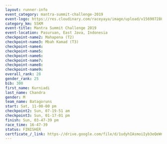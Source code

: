 ```yaml
---
layout: runner-info 
event_category: mantra-summit-challenge-2019 
event-logo: https://res.cloudinary.com/raceyaya/image/upload/v1569072809/logo/mantra-image_segrbx.jpg
category_km: 55KM 
event-title: Mantra Summit Challenge 2019 
event-location: Pasuruan, East Java, Indonesia 
checkpoint-name2: Mahapena (T2) 
checkpoint-name3: Mbah Kamad (T3) 
checkpoint-name4: 
checkpoint-name5: 
checkpoint-name6: 
checkpoint-name7: 
checkpoint-name8: 
checkpoint-name9: 
overall_rank: 28
gender_rank: 25
bib: 300
first_name: Kurniadi
last_name: Chandra
gender: M
team_name: Batagoruns
start: Sat, 11-00-00 pm
checkpoint2: Sun, 07-19-51 am
checkpoint3: Sun, 01-17-01 pm
finish: Sun, 03-47-39 pm
race_time: 16-47-39
status: FINISHER
certficate_/_link: https-//drive.google.com/file/d/1udyhIAsmoiIyb3eQeWnGuHty_I97-jWo/view?usp=sharing
---
```


